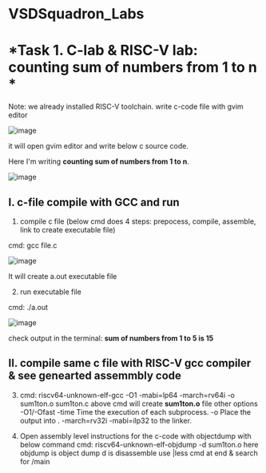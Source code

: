 # VSDSquadron_Labs
*Task 1. C-lab & RISC-V lab: counting sum of numbers from 1 to n *
============================

Note: we already installed RISC-V toolchain.
	write c-code file with gvim editor 

 ![image](https://github.com/nkrvlsi/VSDSquadron_Labs/assets/170950241/06629957-d926-46cb-8b0d-e05974537719)

it will open gvim editor and write below c source code.

Here I'm writing **counting sum of numbers from 1 to n**.

![image](https://github.com/nkrvlsi/VSDSquadron_Labs/assets/170950241/3f0af1b4-4109-41c6-b2d1-19e495630b76)

I. c-file compile with GCC and run
----------------------------------
  1. compile c file (below cmd does 4 steps: prepocess, compile, assemble, link to create executable file)
  	
   cmd: gcc file.c
	
 ![image](https://github.com/nkrvlsi/VSDSquadron_Labs/assets/170950241/28dfdce0-1c2e-4d35-a498-2f3227ae6add)

It will create a.out executable file

  2. run executable file
  	
   cmd: ./a.out

   ![image](https://github.com/nkrvlsi/VSDSquadron_Labs/assets/170950241/4c1da9e5-5ad0-4bda-9098-5365e96112b2)
   
   check output in the terminal: 
       **sum of numbers from 1 to 5 is 15**


II. compile same c file with RISC-V gcc compiler & see genearted assemmbly code
-------------------------------------------------------------------------------
  3. cmd: riscv64-unknown-elf-gcc -O1 -mabi=lp64 -march=rv64i -o sum1ton.o sum1ton.c
	above cmd will create **sum1ton.o** file
      other options
	-O1/-Ofast
	-time                    Time the execution of each subprocess.
	-o <file>                Place the output into <file>.
	-march=rv32i -mabi=ilp32 to the linker. 



  5. Open assembly level instructions for the c-code with objectdump with below command
	cmd: riscv64-unknown-elf-objdump -d sum1ton.o
		here 
		 objdump is object dump
		 d is disassemble
		 use |less cmd at end & search for /main
		 
